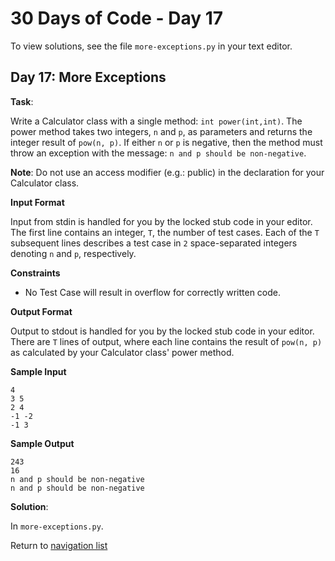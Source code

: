 # 30 Days of Code - Day 17

To view solutions, see the file `more-exceptions.py` in your text editor.

## Day 17: More Exceptions

**Task**:

Write a Calculator class with a single method: `int power(int,int)`. The power method takes two integers, `n` and `p`,
as parameters and returns the integer result of `pow(n, p)`. If either `n` or `p` is negative, then the method must 
throw an exception with the message: `n and p should be non-negative`.

**Note**: Do not use an access modifier (e.g.: public) in the declaration for your Calculator class.

**Input Format**

Input from stdin is handled for you by the locked stub code in your editor. The first line contains an integer, `T`,
the number of test cases. Each of the `T` subsequent lines describes a test case in `2` space-separated integers 
denoting `n` and `p`, respectively.

**Constraints**

* No Test Case will result in overflow for correctly written code.

**Output Format**

Output to stdout is handled for you by the locked stub code in your editor. There are `T` lines of output, where each
line contains the result of `pow(n, p)` as calculated by your Calculator class' power method.

**Sample Input**

```
4
3 5
2 4
-1 -2
-1 3
```

**Sample Output**

```
243
16
n and p should be non-negative
n and p should be non-negative
```

**Solution**:

In `more-exceptions.py`.

Return to [navigation list](/README.md "navigation list")